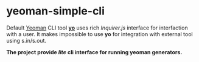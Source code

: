 # yeoman-simple-cli

Default [Yeoman](http://yeoman.io) CLI tool **[yo](https://github.com/yeoman/yo)**  uses rich *Inquirer.js* interface for interfaction with a user. 
It makes impossible to use **yo** for integration with external tool using s.in/s.out.

**The project provide *lite* cli interface for running yeoman generators.**
